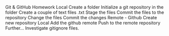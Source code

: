 Git & GitHub Homework
Local
Create a folder
Initialize a git repository in the folder
Create a couple of text files .txt
Stage the files
Commit the files to the repository
Change the files
Commit the changes
Remote - Github
Create new repository
Local
Add the github remote
Push to the remote repository
Further...
Investigate gitignore files.
